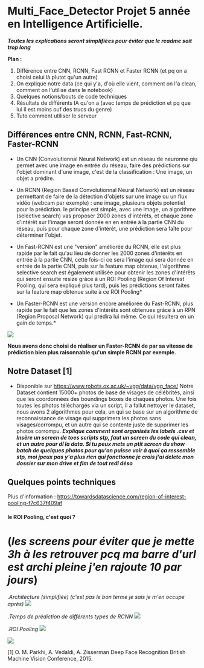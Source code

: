 # Multi_Face_Detector Projet 5 année en Intelligence Artificielle.
*__Toutes les explications seront simplifiées pour éviter que le readme soit trop long__*

**Plan :**
  1. Différence entre CNN, RCNN, Fast RCNN et Faster RCNN (et pq on a choisi celui là plutot qu'un autre)
  2. On explique notre data (ce qui y'a, d'où elle vient, comment on l'a clean, comment on l'utilise dans le notebook)
  3. Quelques notions/bouts de code techniques
  4. Résultats de différents IA qu'on a (avec temps de prédiction et pq que lui il est moins ouf des trucs du genre)
  5. Tuto comment utiliser le serveur

## Différences entre CNN, RCNN, Fast-RCNN, Faster-RCNN
* Un CNN (Convolutionnal Neural Network) est un réseau de neuronne qiu permet avec une image en entrée du réseau, faire des prédictions sur l'objet dominant d'une image, c'est de la classification : Une image, un objet a prédire.

* Un RCNN (Region Based Convolutionnal Neural Network) est un réseau permettant de faire de la détection d'objets sur une image ou un flux vidéo (webcam par exemple) : une image, plusieurs objets potentiel pour la prédiction. le principe est simple, avec une image, un algorithme (selective search) vas proposer 2000 zones d'intérêts, et chaque zone d'intérêt sur l'image seront donnée en en entrée à la partie CNN du réseau, puis pour chaque zone d'intérêt, une prédiction sera faîte pour déterminer l'objet.

* Un Fast-RCNN est une "version" améliorée du RCNN, elle est plus rapide par le fait qu'au lieu de donner les 2000 zones d'intérêts en entrée à la partie CNN, cette fois-ci ce sera l'image qui sera donnée en entrée de la partie CNN, puis sur la feature map obtenue, l'algorithme selective search est également utilisée pour obtenir les zones d'intérêts qui seront ensuite resize grâce à un ROI Pooling (Region Of Interest Pooling, qui sera expliqué plus tard), puis les prédictions seront faites sur la feature map obtenue suite à ce ROI Pooling*

* Un Faster-RCNN est une version encore améliorée du Fast-RCNN, plus rapide par le fait que les zones d'intérêts sont obtenues grâce à un RPN (Region Proposal Network) qui prédira lui même. Ce qui résultera en un gain de temps.*

![](https://i.ytimg.com/vi/v5bFVbQvFRk/maxresdefault.jpg)

__Nous avons donc choisi de réaliser un Faster-RCNN de par sa vitesse de prédiction bien plus raisonnable qu'un simple RCNN par exemple.__

## Notre Dataset [1]
* Disponible sur https://www.robots.ox.ac.uk/~vgg/data/vgg_face/ Notre Dataset contient 15000+ photos de base de visages de célébrités, ainsi que les coordonnées des boundings boxes de chaques photos. Une fois toutes les photos téléchargés via un script, il a fallut nettoyer le dataset, nous avons 2 algorithmes pour cela, un qui se base sur un algorithme de reconnaissance de visage qui supprimera les photos sans visages/corrompu, et un autre qui se contente juste de supprimer les photos corrompu. *__Explique comment sont organisés les labels .csv et Insère un screen de toes scripts stp, faut un screen du code qui clean, et un autre pour dl la data. Si tu peux mets un ptit screen du show batch de quelques photos pour qu'on puisse voir à quoi ça ressemble stp, moi jpeux pas y'a plus rien qui fonctionne je crois j'ai delete mon dossier sur mon drive et flm de tout redl déso__*  

## Quelques points techniques

Plus d'information : https://towardsdatascience.com/region-of-interest-pooling-f7c637f409af
#### le ROI Pooling, c'est quoi ?

# (*les screens pour éviter que je mette 3h à les retrouver pcq ma barre d'url est archi pleine j'en rajoute 10 par jours*)
 .*Architecture (simplifiée) (c'est pas le bon terme je sais je m'en occupe après)*
![](https://miro.medium.com/max/875/1*pSnVmJCyQIRKHDPt3cfnXA.png)

 .*Temps de prédiction de différents types de RCNN*
![](https://miro.medium.com/max/875/1*4gGddZpKeNIPBoVxYECd5w.png)

 .*ROI Pooling*
![](https://deepsense.ai/wp-content/uploads/2017/02/roi_pooling-1.gif.pagespeed.ce.5V5mycIRNu.gif)

![](https://d2l.ai/_images/roi.svg)

[1] O. M. Parkhi, A. Vedaldi, A. Zisserman
Deep Face Recognition
British Machine Vision Conference, 2015.
